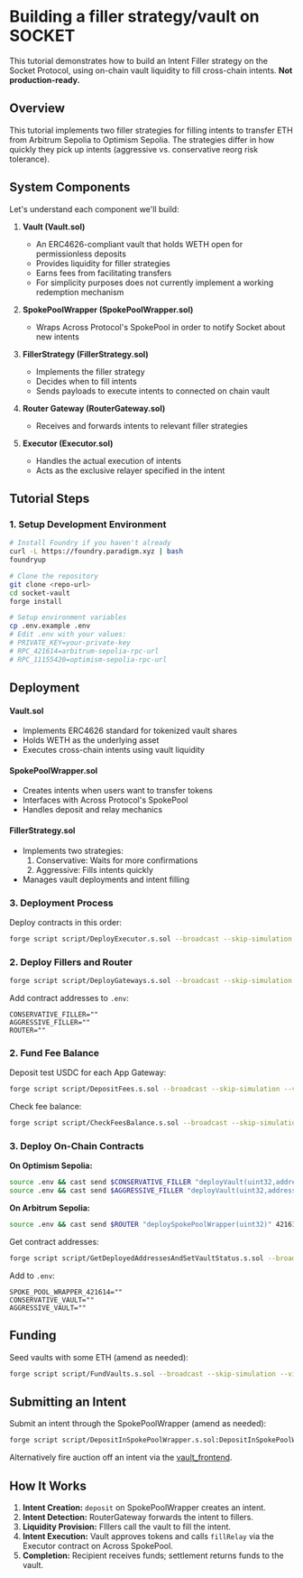 # Building a filler strategy/vault on SOCKET

This tutorial demonstrates how to build an Intent Filler strategy on the Socket Protocol, using on-chain vault liquidity to fill cross-chain intents. **Not production-ready.**

## Overview

This tutorial implements two filler strategies for filling intents to transfer ETH from Arbitrum Sepolia to Optimism Sepolia. The strategies differ in how quickly they pick up intents (aggressive vs. conservative reorg risk tolerance).

## System Components

Let's understand each component we'll build:

1. **Vault (Vault.sol)**
   - An ERC4626-compliant vault that holds WETH open for permissionless deposits
   - Provides liquidity for filler strategies
   - Earns fees from facilitating transfers
   - For simplicity purposes does not currently implement a working redemption mechanism

2. **SpokePoolWrapper (SpokePoolWrapper.sol)**
   - Wraps Across Protocol's SpokePool in order to notify Socket about new intents

3. **FillerStrategy (FillerStrategy.sol)**
   - Implements the filler strategy
   - Decides when to fill intents
   - Sends payloads to execute intents to connected on chain vault

4. **Router Gateway (RouterGateway.sol)**
   - Receives and forwards intents to relevant filler strategies

5. **Executor (Executor.sol)**
   - Handles the actual execution of intents
   - Acts as the exclusive relayer specified in the intent

## Tutorial Steps

### 1. Setup Development Environment

```bash
# Install Foundry if you haven't already
curl -L https://foundry.paradigm.xyz | bash
foundryup

# Clone the repository
git clone <repo-url>
cd socket-vault
forge install

# Setup environment variables
cp .env.example .env
# Edit .env with your values:
# PRIVATE_KEY=your-private-key
# RPC_421614=arbitrum-sepolia-rpc-url
# RPC_11155420=optimism-sepolia-rpc-url
```

## Deployment


#### Vault.sol
- Implements ERC4626 standard for tokenized vault shares
- Holds WETH as the underlying asset
- Executes cross-chain intents using vault liquidity

#### SpokePoolWrapper.sol
- Creates intents when users want to transfer tokens
- Interfaces with Across Protocol's SpokePool
- Handles deposit and relay mechanics

#### FillerStrategy.sol
- Implements two strategies:
  1. Conservative: Waits for more confirmations
  2. Aggressive: Fills intents quickly
- Manages vault deployments and intent filling

### 3. Deployment Process

Deploy contracts in this order:

```bash
forge script script/DeployExecutor.s.sol --broadcast --skip-simulation --via-ir
```

### 2. Deploy Fillers and Router

```bash
forge script script/DeployGateways.s.sol --broadcast --skip-simulation --legacy --with-gas-price 0 --via-ir --evm-version paris
```

Add contract addresses to `.env`:
```env
CONSERVATIVE_FILLER=""
AGGRESSIVE_FILLER=""
ROUTER=""
```

### 2. Fund Fee Balance

Deposit test USDC for each App Gateway:
```bash
forge script script/DepositFees.s.sol --broadcast --skip-simulation --via-ir
```
Check fee balance:
```bash
forge script script/CheckFeesBalance.s.sol --broadcast --skip-simulation --via-ir
```

### 3. Deploy On-Chain Contracts

**On Optimism Sepolia:**
```bash
source .env && cast send $CONSERVATIVE_FILLER "deployVault(uint32,address,string,string)" 11155420 0x4200000000000000000000000000000000000006 'WETH Vault' 'vWETH' --private-key $PRIVATE_KEY --legacy --gas-price 0 --gas-limit 120000000 --rpc-url $EVMX_RPC
source .env && cast send $AGGRESSIVE_FILLER "deployVault(uint32,address,string,string)" 11155420 0x4200000000000000000000000000000000000006 'WETH Vault' 'vWETH' --private-key $PRIVATE_KEY --legacy --gas-price 0 --gas-limit 120000000 --rpc-url $EVMX_RPC
```

**On Arbitrum Sepolia:**
```bash
source .env && cast send $ROUTER "deploySpokePoolWrapper(uint32)" 421614 --private-key $PRIVATE_KEY --legacy --gas-price 0 --gas-limit 120000000 --rpc-url $EVMX_RPC
```

Get contract addresses:
```bash
forge script script/GetDeployedAddressesAndSetVaultStatus.s.sol --broadcast --skip-simulation --via-ir
```
Add to `.env`:
```env
SPOKE_POOL_WRAPPER_421614=""
CONSERVATIVE_VAULT=""
AGGRESSIVE_VAULT=""
```

## Funding

Seed vaults with some ETH (amend as needed):
```bash
forge script script/FundVaults.s.sol --broadcast --skip-simulation --via-ir
```

## Submitting an Intent

Submit an intent through the SpokePoolWrapper (amend as needed):
```bash
forge script script/DepositInSpokePoolWrapper.s.sol:DepositInSpokePoolWrapper --sig "run(uint256,uint256)" 421614 11155420 --broadcast
```

Alternatively fire auction off an intent via the [vault_frontend](https://github.com/FredCoen/vault_frontend).


## How It Works

1. **Intent Creation:** `deposit` on SpokePoolWrapper creates an intent.
2. **Intent Detection:** RouterGateway forwards the intent to fillers.
3. **Liquidity Provision:** FIllers call the vault to fill the intent.
4. **Intent Execution:** Vault approves tokens and calls `fillRelay` via the Executor contract on Across SpokePool.
5. **Completion:** Recipient receives funds; settlement returns funds to the vault.
